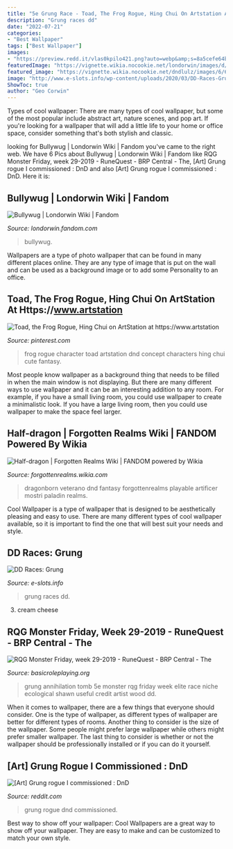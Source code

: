 ```yaml
---
title: "5e Grung Race - Toad, The Frog Rogue, Hing Chui On Artstation At Https://www.artstation"
description: "Grung races dd"
date: "2022-07-21"
categories:
- "Best Wallpaper"
tags: ["Best Wallpaper"]
images:
- "https://preview.redd.it/vlas0kpilo421.png?auto=webp&amp;s=8a5cefe64bfa8cc214e6b21f958356b927463fa6"
featuredImage: "https://vignette.wikia.nocookie.net/londorwin/images/d/da/Bullywug_-_Transparent.png/revision/latest?cb=20180509030739"
featured_image: "https://vignette.wikia.nocookie.net/dndlulz/images/6/65/Grungs.png/revision/latest?cb=20190329223422"
image: "http://www.e-slots.info/wp-content/uploads/2020/03/DD-Races-Grung.jpg"
ShowToc: true
author: "Geo Corwin"
---
```



Types of cool wallpaper:
There are many types of cool wallpaper, but some of the most popular include abstract art, nature scenes, and pop art. If you're looking for a wallpaper that will add a little life to your home or office space, consider something that's both stylish and classic.

	

		
looking for Bullywug | Londorwin Wiki | Fandom you've came to the right web. We have 6 Pics about Bullywug | Londorwin Wiki | Fandom like RQG Monster Friday, week 29-2019 - RuneQuest - BRP Central - The, [Art] Grung rogue I commissioned : DnD and also [Art] Grung rogue I commissioned : DnD. Here it is:
		
    
## Bullywug | Londorwin Wiki | Fandom

<img loading=lazy src="https://vignette.wikia.nocookie.net/londorwin/images/d/da/Bullywug_-_Transparent.png/revision/latest?cb=20180509030739" onerror="this.onerror=null;this.src='https://tse2.mm.bing.net/th?id=OIP.WR-gJI8dCo44ryfKol-oEgHaIY&amp;pid=15.1';" alt="Bullywug | Londorwin Wiki | Fandom">

_Source: londorwin.fandom.com_

>bullywug. 

	



Wallpapers are a type of photo wallpaper that can be found in many different places online. They are any type of image that is put on the wall and can be used as a background image or to add some Personality to an office.

    
## Toad, The Frog Rogue, Hing Chui On ArtStation At Https://www.artstation

<img loading=lazy src="https://i.pinimg.com/originals/49/c5/c7/49c5c75edb8e189d1b238394dd0e07d7.jpg" onerror="this.onerror=null;this.src='https://tse3.mm.bing.net/th?id=OIP.qu_ByS3FZJGQ7KMnBOuFFwHaCj&amp;pid=15.1';" alt="Toad, the Frog Rogue, Hing Chui on ArtStation at https://www.artstation">

_Source: pinterest.com_

>frog rogue character toad artstation dnd concept characters hing chui cute fantasy. 

	

Most people know wallpaper as a background thing that needs to be filled in when the main window is not displaying. But there are many different ways to use wallpaper and it can be an interesting addition to any room. For example, if you have a small living room, you could use wallpaper to create a minimalistic look. If you have a large living room, then you could use wallpaper to make the space feel larger.

    
## Half-dragon | Forgotten Realms Wiki | FANDOM Powered By Wikia

<img loading=lazy src="http://vignette2.wikia.nocookie.net/forgottenrealms/images/c/c8/Half-red-dragon-5e.png/revision/latest?cb=20160921005534" onerror="this.onerror=null;this.src='https://tse3.mm.bing.net/th?id=OIP.6VZFE2ytsOAnUnmIs7NwGAHaIE&amp;pid=15.1';" alt="Half-dragon | Forgotten Realms Wiki | FANDOM powered by Wikia">

_Source: forgottenrealms.wikia.com_

>dragonborn veterano dnd fantasy forgottenrealms playable artificer mostri paladin realms. 

	

Cool Wallpaper is a type of wallpaper that is designed to be aesthetically pleasing and easy to use. There are many different types of cool wallpaper available, so it is important to find the one that will best suit your needs and style.

    
## DD Races: Grung

<img loading=lazy src="http://www.e-slots.info/wp-content/uploads/2020/03/DD-Races-Grung.jpg" onerror="this.onerror=null;this.src='https://tse2.mm.bing.net/th?id=OIP.-4xNG492UXTEaDPNoeMPcQHaEK&amp;pid=15.1';" alt="DD Races: Grung">

_Source: e-slots.info_

>grung races dd. 

	

3. cream cheese 

    
## RQG Monster Friday, Week 29-2019 - RuneQuest - BRP Central - The

<img loading=lazy src="https://vignette.wikia.nocookie.net/dndlulz/images/6/65/Grungs.png/revision/latest?cb=20190329223422" onerror="this.onerror=null;this.src='https://tse1.mm.bing.net/th?id=OIP.VrCpq_5tkib2T01YSTQwMwHaFX&amp;pid=15.1';" alt="RQG Monster Friday, week 29-2019 - RuneQuest - BRP Central - The">

_Source: basicroleplaying.org_

>grung annihilation tomb 5e monster rqg friday week elite race niche ecological shawn useful credit artist wood dd. 

	

When it comes to wallpaper, there are a few things that everyone should consider. One is the type of wallpaper, as different types of wallpaper are better for different types of rooms. Another thing to consider is the size of the wallpaper. Some people might prefer large wallpaper while others might prefer smaller wallpaper. The last thing to consider is whether or not the wallpaper should be professionally installed or if you can do it yourself.

    
## [Art] Grung Rogue I Commissioned : DnD

<img loading=lazy src="https://preview.redd.it/vlas0kpilo421.png?auto=webp&amp;s=8a5cefe64bfa8cc214e6b21f958356b927463fa6" onerror="this.onerror=null;this.src='https://tse4.mm.bing.net/th?id=OIP.BHn6gBcZdzNEWXDRWspjfAHaHT&amp;pid=15.1';" alt="[Art] Grung rogue I commissioned : DnD">

_Source: reddit.com_

>grung rogue dnd commissioned. 

	

Best way to show off your wallpaper:
Cool Wallpapers are a great way to show off your wallpaper. They are easy to make and can be customized to match your own style.

